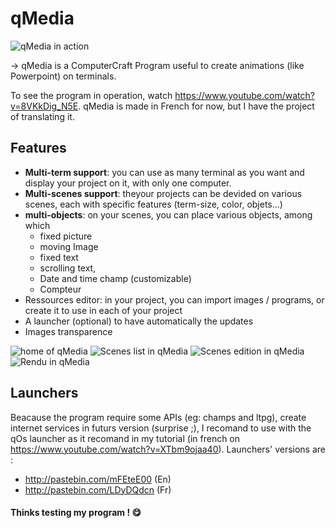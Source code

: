 # qMedia
![qMedia in action](http://qos.esy.es/images/qMediaMin.gif)

→ qMedia is a ComputerCraft Program useful to create animations (like Powerpoint) on terminals.

To see the program in operation, watch https://www.youtube.com/watch?v=8VKkDig_N5E.
qMedia is made in French for now, but I have the project of translating it.

## Features
* **Multi-term support**: you can use as many terminal as you want and display your project on it, with only one computer.
* **Multi-scenes support**: theyour projects can be devided on various scenes, each with specific features (term-size, color, objets...)
* **multi-objects**: on your scenes, you can place various objects, among which 
  * fixed picture
  * moving Image
  * fixed text
  * scrolling text,
  * Date and time champ (customizable)
  * Compteur
* Ressources editor: in your project, you can import images / programs, or create it to use in each of your project
* A launcher (optional) to have automatically the updates
* Images transparence

![home of qMedia](http://qos.esy.es/images/qMedia-home.jpg)
![Scenes list in qMedia](http://qos.esy.es/images/qMedia-scenes.jpg)
![Scenes edition in qMedia](http://qos.esy.es/images/qMedia-sceneEdition.jpg)
![Rendu in qMedia](http://qos.esy.es/images/qMedia-rendu.jpg)

## Launchers
Beacause the program require some APIs (eg: champs and ltpg), create internet services in futurs version (surprise ;), I recomand to use with the qOs launcher as it recomand in my tutorial (in french on https://www.youtube.com/watch?v=XTbm9ojaa40).
Launchers' versions are : 
 * http://pastebin.com/mFEteE00 (En)
 * http://pastebin.com/LDyDQdcn (Fr)

#### Thinks testing my program ! :yum:
